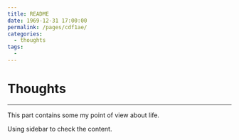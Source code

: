 ```yaml
---
title: README
date: 1969-12-31 17:00:00
permalink: /pages/cdf1ae/
categories:
  - thoughts
tags:
  - 
---
```

# Thoughts

<hr>

This part contains some my point of view about life.

Using sidebar to check the content.
